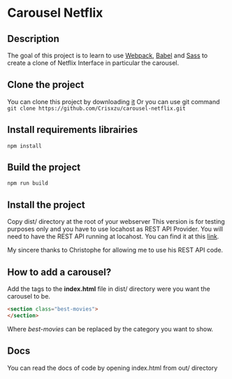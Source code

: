 # Carousel Netflix

## Description
The goal of this project is to learn to use [Webpack](https://webpack.js.org/), [Babel](https://babeljs.io/docs/) and [Sass](https://sass-lang.com/) to create a clone of Netflix Interface in particular the carousel.

## Clone the project
You can clone this project by downloading [it](https://github.com/Crisxzu/carousel-netflix/archive/refs/heads/main.zip)
Or you can use git command `git clone https://github.com/Crisxzu/carousel-netflix.git`

## Install requirements librairies
`npm install`

## Build the project
`npm run build`

## Install the project
Copy dist/ directory at the root of your webserver
This version is for testing purposes only and you have to use locahost as REST API Provider. You will need to have the REST API running at locahost.
You can find it at this [link](https://github.com/cGIfl300/OC_P6/tree/master/cloned_api_server/OCMovies-API-EN-FR).

My sincere thanks to Christophe for allowing me to use his REST API code.

## How to add a carousel?

Add the tags to the **index.html** file in dist/ directory were you want the carousel to be.

```HTML
<section class="best-movies">
</section>
```

Where _best-movies_ can be replaced by the category you want to show.

## Docs
You can read the docs of code by opening index.html from out/ directory